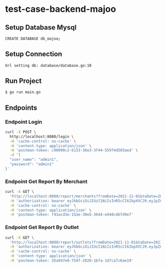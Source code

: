 # test-case-backend-majoo

## Setup Database Mysql
```bash
CREATE DATABASE db_majoo;
```

## Setup Connection
```bash
Url setting db: database/database.go:10
```

## Run Project
```bash
$ go run main.go
```

## Endpoints

### Endpoint Login
```bash
curl -X POST \
  http://localhost:8080/login \
  -H 'cache-control: no-cache' \
  -H 'content-type: application/json' \
  -H 'postman-token: c96090c2-6133-36e3-3f44-55974d503aed' \
  -d '{
  "user_name": "admin1",
  "password": "admin1"
}'
```

### Endpoint Get Report By Merchant
```bash
curl -X GET \
  'http://localhost:8080/report/merchants?fromDate=2021-11-01&toDate=2021-11-10&skip=0&take=10' \
  -H 'authorization: bearer eyJhbGciOiJIUzI1NiIsInR5cCI6IkpXVCJ9.eyJpZCI6MSwibmFtZSI6ImFkbWluMSIsInVzZXJfbmFtZSI6ImFkbWluMSIsImV4cCI6MTY2MzIwODA0NH0.Pfp_EsscyWhyn9QuZwlMPGOTKwbbOCMctEzZzXLmjlY' \
  -H 'cache-control: no-cache' \
  -H 'content-type: application/json' \
  -H 'postman-token: f41acd3e-15ae-30e5-3644-e448cdbfd9e7'
```

### Endpoint Get Report By Outlet
```bash
curl -X GET \
  'http://localhost:8080/report/outlets?fromDate=2021-11-01&toDate=2021-11-10&skip=0&take=10' \
  -H 'authorization: bearer eyJhbGciOiJIUzI1NiIsInR5cCI6IkpXVCJ9.eyJpZCI6MSwibmFtZSI6ImFkbWluMSIsInVzZXJfbmFtZSI6ImFkbWluMSIsImV4cCI6MTY2MzIwODA0NH0.Pfp_EsscyWhyn9QuZwlMPGOTKwbbOCMctEzZzXLmjlY' \
  -H 'cache-control: no-cache' \
  -H 'content-type: application/json' \
  -H 'postman-token: 35a947e0-754f-2028-1bfa-1d7ca7c6ae19'
```

